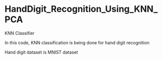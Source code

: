 # HandDigit_Recognition_Using_KNN_PCA
 KNN Classifier 

 In this code, KNN classification is being done for hand digit recognition

 Hand digit dataset is MNIST dataset
